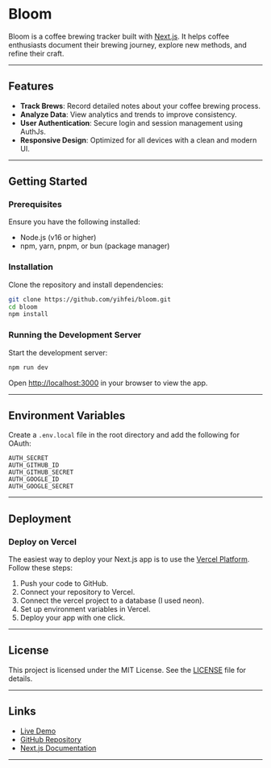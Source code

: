 # Bloom

Bloom is a coffee brewing tracker built with [Next.js](https://nextjs.org). It helps coffee enthusiasts document their brewing journey, explore new methods, and refine their craft.

---

## Features

- **Track Brews**: Record detailed notes about your coffee brewing process.
- **Analyze Data**: View analytics and trends to improve consistency.
- **User Authentication**: Secure login and session management using AuthJs.
- **Responsive Design**: Optimized for all devices with a clean and modern UI.

---

## Getting Started

### Prerequisites

Ensure you have the following installed:
- Node.js (v16 or higher)
- npm, yarn, pnpm, or bun (package manager)

### Installation

Clone the repository and install dependencies:

```bash
git clone https://github.com/yihfei/bloom.git
cd bloom
npm install
```

### Running the Development Server

Start the development server:

```bash
npm run dev
```

Open [http://localhost:3000](http://localhost:3000) in your browser to view the app.

---


## Environment Variables

Create a `.env.local` file in the root directory and add the following for OAuth:

```env
AUTH_SECRET
AUTH_GITHUB_ID
AUTH_GITHUB_SECRET
AUTH_GOOGLE_ID
AUTH_GOOGLE_SECRET
```

---

## Deployment

### Deploy on Vercel

The easiest way to deploy your Next.js app is to use the [Vercel Platform](https://vercel.com). Follow these steps:

1. Push your code to GitHub.
2. Connect your repository to Vercel.
3. Connect the vercel project to a database (I used neon).
3. Set up environment variables in Vercel.
4. Deploy your app with one click.

---


## License

This project is licensed under the MIT License. See the [LICENSE](LICENSE) file for details.

---

## Links

- [Live Demo](https://bloom-ebon-omega.vercel.app/)
- [GitHub Repository](https://github.com/yihfei/bloom)
- [Next.js Documentation](https://nextjs.org/docs)

---
